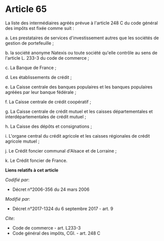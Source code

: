 # Article 65

La liste des intermédiaires agréés prévue à l'article 248 C du code général des impôts est fixée comme suit :

a. Les prestataires de services d'investissement autres que les sociétés de gestion de portefeuille ;

b. la société anonyme Natexis ou toute société qu'elle contrôle au sens de l'article L. 233-3 du code de commerce ;

c. La Banque de France ;

d. Les établissements de crédit ;

e. La Caisse centrale des banques populaires et les banques populaires agréées par leur banque fédérale ;

f. La Caisse centrale de crédit coopératif ;

g. La Caisse centrale de crédit mutuel et les caisses départementales et interdépartementales de crédit mutuel ;

h. La Caisse des dépôts et consignations ;

i. L'organe central du crédit agricole et les caisses régionales de crédit agricole mutuel ;

j. Le Crédit foncier communal d'Alsace et de Lorraine ;

k. Le Crédit foncier de France.

**Liens relatifs à cet article**

_Codifié par_:

  - Décret n°2006-356 du 24 mars 2006

_Modifié par_:

  - Décret n°2017-1324 du 6 septembre 2017 - art. 9

_Cite_:

  - Code de commerce - art. L233-3
  - Code général des impôts, CGI. - art. 248 C
